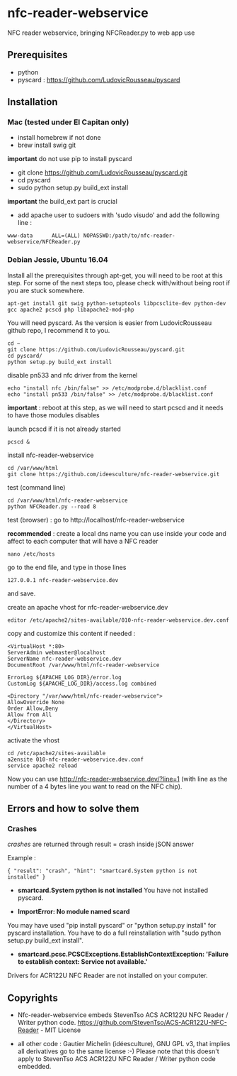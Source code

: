 # nfc-reader-webservice
NFC reader webservice, bringing NFCReader.py to web app use

## Prerequisites

- python
- pyscard : https://github.com/LudovicRousseau/pyscard

## Installation 

### Mac (tested under El Capitan only)

- install homebrew if not done
- brew install swig git

**important** do not use pip to install pyscard

- git clone https://github.com/LudovicRousseau/pyscard.git
- cd pyscard
- sudo python setup.py build_ext install

**important** the build_ext part is crucial

- add apache user to sudoers with 'sudo visudo' and add the following line :

````
www-data      ALL=(ALL) NOPASSWD:/path/to/nfc-reader-webservice/NFCReader.py
````

### Debian Jessie, Ubuntu 16.04

Install all the prerequisites through apt-get, you will need to be root at this step.
For some of the next steps too, please check with/without being root if you are stuck somewhere.

````
apt-get install git swig python-setuptools libpcsclite-dev python-dev gcc apache2 pcscd php libapache2-mod-php 
````

You will need pyscard. As the version is easier from LudovicRousseau github repo, I recommend it to you.

````
cd ~ 
git clone https://github.com/LudovicRousseau/pyscard.git
cd pyscard/
python setup.py build_ext install
````

disable pn533 and nfc driver from the kernel

````
echo "install nfc /bin/false" >> /etc/modprobe.d/blacklist.conf
echo "install pn533 /bin/false" >> /etc/modprobe.d/blacklist.conf
````

**important** : reboot at this step, as we will need to start pcscd and it needs to have those modules disables

launch pcscd if it is not already started

````
pcscd &
````

install nfc-reader-webservice

````
cd /var/www/html
git clone https://github.com/ideesculture/nfc-reader-webservice.git
````

test (command line)

````
cd /var/www/html/nfc-reader-webservice
python NFCReader.py --read 8
````

test (browser) : go to http://localhost/nfc-reader-webservice

**recommended** : create a local dns name you can use inside your code and affect to each computer that will have a NFC reader

````
nano /etc/hosts
````

go to the end file, and type in those lines

````
127.0.0.1 nfc-reader-webservice.dev
````

and save.

create an apache vhost for nfc-reader-webservice.dev
````
editor /etc/apache2/sites-available/010-nfc-reader-webservice.dev.conf
````

copy and customize this content if needed : 
````
<VirtualHost *:80>
ServerAdmin webmaster@localhost
ServerName nfc-reader-webservice.dev
DocumentRoot /var/www/html/nfc-reader-webservice

ErrorLog ${APACHE_LOG_DIR}/error.log
CustomLog ${APACHE_LOG_DIR}/access.log combined

<Directory "/var/www/html/nfc-reader-webservice">
AllowOverride None
Order Allow,Deny
Allow from All
</Directory>
</VirtualHost>
````

activate the vhost

````
cd /etc/apache2/sites-available
a2ensite 010-nfc-reader-webservice.dev.conf
service apache2 reload
````

Now you can use http://nfc-reader-webservice.dev/?line=1 (with line as the number of a 4 bytes line you want to read on the NFC chip).

## Errors and how to solve them

### Crashes

*crashes* are returned through result = crash inside jSON answer

Example :
````
{ "result": "crash", "hint": "smartcard.System python is not installed" }
````

- **smartcard.System python is not installed**
You have not installed pyscard.

- **ImportError: No module named scard**

You may have used "pip install pyscard" or "python setup.py install" for pyscard installation. You have to do a full reinstallation with "sudo python setup.py build_ext install".

- **smartcard.pcsc.PCSCExceptions.EstablishContextException: 'Failure to establish context: Service not available.'**

Drivers for ACR122U NFC Reader are not installed on your computer.

## Copyrights

- Nfc-reader-webservice embeds StevenTso ACS ACR122U NFC Reader / Writer python code. 
https://github.com/StevenTso/ACS-ACR122U-NFC-Reader - MIT License

- all other code : Gautier Michelin (idéesculture), GNU GPL v3, that implies all derivatives go to the same license :-) Please note that this doesn't apply 
to StevenTso ACS ACR122U NFC Reader / Writer python code embedded.
